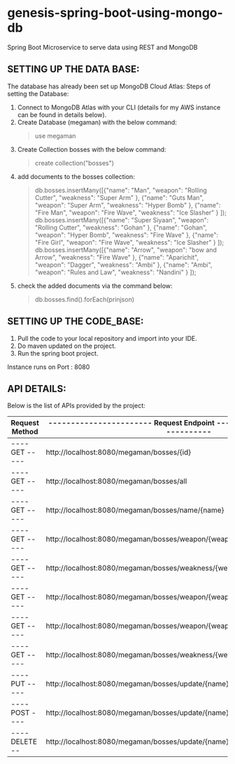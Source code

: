 # genesis-spring-boot-using-mongo-db
Spring Boot Microservice to serve data using REST and MongoDB

## SETTING UP THE DATA BASE:
The database has already been set up MongoDB Cloud Atlas:
Steps of setting the Database: 

1. Connect to MongoDB Atlas with your CLI (details for my AWS instance can be found in details below).
2. Create Database (megaman) with the below command: 
	> use megaman
3. Create Collection bosses with the below command:
	> create collection("bosses")
4. add documents to the bosses collection:
	> db.bosses.insertMany([{"name": "Man", "weapon": "Rolling Cutter", "weakness": "Super Arm" }, {"name": "Guts Man", "weapon": "Super Arm", "weakness": "Hyper Bomb" }, {"name": "Fire Man", "weapon": "Fire Wave", "weakness": "Ice Slasher" } ]);
	> db.bosses.insertMany([{"name": "Super Siyaan", "weapon": "Rolling Cutter", "weakness": "Gohan" }, {"name": "Gohan", "weapon": "Hyper Bomb", "weakness": "Fire Wave" }, {"name": "Fire Girl", "weapon": "Fire Wave", "weakness": "Ice Slasher" } ]);
	> db.bosses.insertMany([{"name": "Arrow", "weapon": "bow and Arrow", "weakness": "Fire Wave" }, {"name": "Aparichit", "weapon": "Dagger", "weakness": "Ambi" }, {"name": "Ambi", "weapon": "Rules and Law", "weakness": "Nandini" } ]);
5. check the added documents via the command below:
	> db.bosses.find().forEach(prinjson)
	
## SETTING UP THE CODE_BASE:
1. Pull the code to your local repository and import into your IDE.
2. Do maven updated on the project.
3. Run the spring boot project.

Instance runs on Port : 8080

## API DETAILS:
Below is the list of APIs provided by the project:

| Request Method | ----------------------- Request Endpoint ----------------------------------- |
| -------------- | ---------------------------------------------------------------------------- |
| ---- GET ----- | http://localhost:8080/megaman/bosses/{id}                                 	|
| ---- GET ----- | http://localhost:8080/megaman/bosses/all                                  	|
| ---- GET ----- | http://localhost:8080/megaman/bosses/name/{name}                          	|
| ---- GET ----- | http://localhost:8080/megaman/bosses/weapon/{weapon}                      	|
| ---- GET ----- | http://localhost:8080/megaman/bosses/weakness/{weakness}                  	|
| ---- GET ----- | http://localhost:8080/megaman/bosses/weapon/{weapon}/and/weakness/{weakness} | 
| ---- GET ----- | http://localhost:8080/megaman/bosses/weapon/{weapon}/or/weakness/{weakness}  |
| ---- GET ----- | http://localhost:8080/megaman/bosses/weakness/{weakness}?order=desc          |
| ---- PUT ----- | http://localhost:8080/megaman/bosses/update/{name}                           |
| ---- POST ---- | http://localhost:8080/megaman/bosses/update/{name}                           |
| ---- DELETE -- | http://localhost:8080/megaman/bosses/update/{name}                           |
